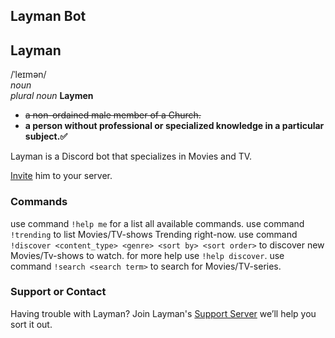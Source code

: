 ## Layman Bot

## Layman
/ˈleɪmən/<br/>
_noun_<br/>
_plural noun_ __Laymen__<br/>
* ~~a non-ordained male member of a Church.~~
* __a person without professional or specialized knowledge in a particular subject.✅__

Layman is a Discord bot that specializes in Movies and TV.

[Invite](https://discord.com/api/oauth2/authorize?client_id=934308493761069068&permissions=534723946560&scope=bot) him to your server.

### Commands

use command ```!help me``` for a list all available commands.
use command ```!trending``` to list Movies/TV-shows Trending right-now.
use command ```!discover <content_type> <genre> <sort by> <sort order>``` to discover new Movies/Tv-shows to watch. for more help use ```!help discover```.
use command ```!search <search term>``` to search for Movies/TV-series.

### Support or Contact

Having trouble with Layman? Join Layman's [Support Server](https://discord.gg/KqGUtNwQE4) we’ll help you sort it out.
